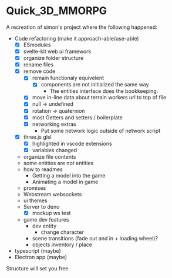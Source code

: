 # Quick_3D_MMORPG

A recreation of simon's project where the following happened:

- Code refactoring (make it approach-able/use-able)
  - [x] ESmodules
  - [x] svelte-kit web ui framework
  - [x] organize folder structure
  - [x] rename files
  - [x] remove code
    - [x] remain functionaly equivelent
      - [x] components are not initialized the same way
        - The entities interface does the bookkeeping.
    - [x] move in-line data about terrain workers url to top of file
    - [x] null -> undefined
    - [x] rotation -> quaternion
    - [x] most Getters and setters / boilerplate
    - [x] networking extras
      - Put some network logic outside of network script
  - [x] three.js glsl
    - [x] highlighted in vscode extensions
    - [x] variables changed
  - organize file contents
  - some entities are not entities
  - how to readmes
    - Getting a model into the game
    - Animating a model in game
  - promises
  - Webstream websockets
  - ui themes
  - Server to deno
    - [x] mockup ws test
  - game dev features
    - dev entity
      - change character
    - scene transitions (fade out and in + loading wheel)?
    - objects inventory / place
- typescript (maybe)
- Electron app (maybe)


Structure will set you free

